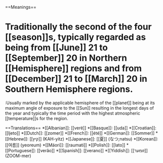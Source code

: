 ==Meanings==
# Traditionally the second of the four [[season]]s, typically regarded as being from [[June]] 21 to [[September]] 20 in Northern [[Hemisphere]] regions and from [[December]] 21 to [[March]] 20 in Southern Hemisphere regions.
:Usually marked by the applicable hemisphere of the [[planet]] being at its maximum angle of exposure to the [[Sun]] resulting in the longest days of the year and  typically the time period with the highest atmospheric [[temperature]]s for the region. 

==Translations==
*[[Albanian]]: [[verë]]
*[[Basque]]: [[uda]]
*[[Croatian]]: [[ljeto]]
*[[Dutch]]: [[zomer]]
*[[French]]: [[été]]
*[[German]]: [[Sommer]]
*[[Hebrew]]: [[קיץ]] (KAH-yitz)
*[[Japanese]]: [[夏]] (なつ;natsu)
*[[Korean]]: [[여름]] (yeoreum)
*[[Mäori]]: [[raumati]]
*[[Polish]]: [[lato]]
*[[Portuguese]]: [[verão]]
*[[Spanish]]: [[verano]]
*[[Yiddish]]: [[זומער]] (ZOOM-mer)
